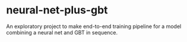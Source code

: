 # neural-net-plus-gbt
An exploratory project to make end-to-end training pipeline for a model combining a neural net and GBT in sequence.

